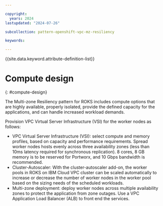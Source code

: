 ```yaml
---

copyright:
  years: 2024
lastupdated: "2024-07-26"

subcollection: pattern-openshift-vpc-mz-resiliency

keywords:

---
```


{{site.data.keyword.attribute-definition-list}}

# Compute design 
{: #compute-design}

The Multi-zone Resiliency pattern for ROKS includes compute options that are highly available, properly isolated, provide the defined capacity for the applications, and can handle increased workload demands.

Provision VPC Virtual Server Infrastructure (VSI) for the worker nodes as follows:

-   VPC Virtual Server Infrastructure (VSI): select compute and memory profiles, based on capacity and performance requirements. Spread worker nodes hosts evenly across three availability zones (less than 10ms latency required for synchronous replication). 8 cores, 8 GB memory is to be reserved for Portworx, and 10 Gbps bandwidth is recommended.
-   Cluster-Autoscaler: With the cluster-autoscaler add-on, the worker pools in ROKS on IBM Cloud VPC cluster can be scaled automatically to increase or decrease the number of worker nodes in the worker pool based on the sizing needs of the scheduled workloads.
-   Multi-zone deployment: deploy worker nodes across multiple availability zones to protect the application from zone outages. Use a VPC Application Load Balancer (ALB) to front end the services.
